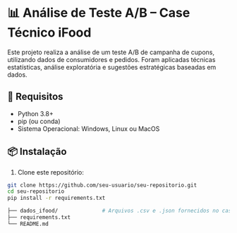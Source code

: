 # 📊 Análise de Teste A/B – Case Técnico iFood

Este projeto realiza a análise de um teste A/B de campanha de cupons, utilizando dados de consumidores e pedidos. Foram aplicadas técnicas estatísticas, análise exploratória e sugestões estratégicas baseadas em dados.

## 🔧 Requisitos

- Python 3.8+
- pip (ou conda)
- Sistema Operacional: Windows, Linux ou MacOS

## 📦 Instalação

1. Clone este repositório:

```bash
git clone https://github.com/seu-usuario/seu-repositorio.git
cd seu-repositorio
pip install -r requirements.txt

├── dados_ifood/              # Arquivos .csv e .json fornecidos no case
├── requirements.txt
└── README.md
